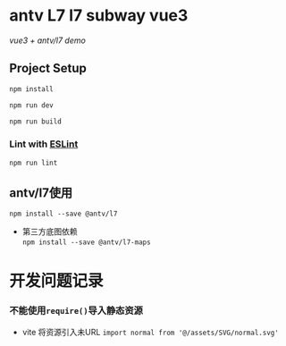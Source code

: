 #  antv L7 l7 subway vue3
*vue3 + antv/l7 demo*

## Project Setup

```sh
npm install
```
```sh
npm run dev
```
```sh
npm run build
```

### Lint with [ESLint](https://eslint.org/)

```sh
npm run lint
```
## antv/l7使用
```npm install --save @antv/l7```
* 第三方底图依赖\
```npm install --save @antv/l7-maps```

# 开发问题记录
### 不能使用```require()```导入静态资源
* vite 将资源引入未URL ```import normal from '@/assets/SVG/normal.svg'```